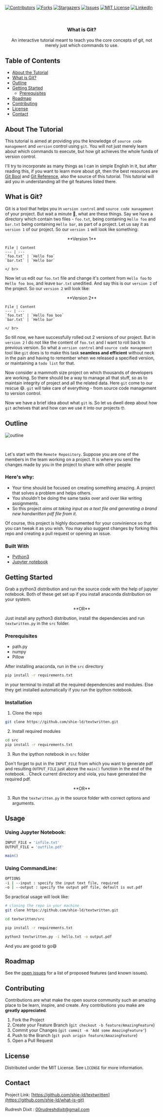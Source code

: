 [![Contributors][contributors-shield]][contributors-url]
[![Forks][forks-shield]][forks-url]
[![Stargazers][stars-shield]][stars-url]
[![Issues][issues-shield]][issues-url]
[![MIT License][license-shield]][license-url]
[![LinkedIn][linkedin-shield]][linkedin-url]



<br />
<p align="center">

  <h3 align="center">What is Git?</h3>

  <p align="center">
    An interactive  tutorial meant to teach you the core concepts of git, not merely just which commands to use.
  </p>
</p>



<!-- TABLE OF CONTENTS -->
## Table of Contents

* [About the Tutorial](#about-the-tutorial)
* [What is Git?](#what-is-git)
* [Outline](#outline)
* [Getting Started](#getting-started)
  * [Prerequisites](#prerequisites)
* [Roadmap](#roadmap)
* [Contributing](#contributing)
* [License](#license)
* [Contact](#contact)



<!-- ABOUT THE TUTORIAL -->
## About The Tutorial

This tutorial is aimed at providing you the knowledge of `source code management` and `version` control using `git`. You will not just merely learn about which commands to execute, but how git achieves the whole funda of version control.

I'll try to incorporate as many things as I can in simple English in it, but after reading this, if you want to learn more about git, then the best resources are [Git Bool](https://git-scm.com/book/en/v2) and [Git Reference](https://git-scm.com/book/en/v2), also the source of this tutorial. This tutorial will aid you in understanding all the git features listed there.


<!-- WHAT IS GIT? -->
## What is Git?
Git is a tool that helps you in `version control` and `source code management` of your project. But wait a minute :thinking:, what are these things. Say we have a directory which contain two files - `foo.txt`, being containing `Hello foo` and `bar.txt` being containing `Hello bar`, as part of a project. Let us say it as `version 1` of our project. So our `version 1` will look like something: 

<p align="center">
    </ br>
    **Version 1**
    </ br>

    File | Content
    --- | ---
    `foo.txt` | `Hello foo`
    `bar.txt` | `Hello bar`

    </ br>
</p>


Now let us edit our `foo.txt` file and change it's content from `Hello foo` to `Hello foo boo`, and leave `bar.txt` uneditied. And say this is our `version 2` of the project. So our `version 2` will look like:

<p align="center">
    </ br>
    **Version 2**
    </ br>

    File | Content
    --- | ---
    `foo.txt` | `Hello foo boo`
    `bar.txt` | `Hello bar`

    </ br>
</p>



So till now, we have successfully rolled out 2 versions of our project. But in `version 2` I do not like the content of `foo.txt` and I want to roll back to previous version. So what a `version control` and `source code management` tool like `git` does is to make this task **seamless and efficient** without neck in the pain and having to remember when we released a specified version, or maintaining a `todo list` for that.


Now consider a mammoth size project on which thousands of developers are working. So there should be a way to manage all that stuff, so as to maintain integrity of project and all the related data. Here `git` come to our rescue :smile:. `git` will take care of everything - from source code management to version control.

Now we have a brief idea about what `git` is. So let us dwell deep about how `git` acheives that and how can we use it into our projects :nerd_face:.






<!-- OUTLINE -->
## Outline

![outline](./images/outline.jpg)

<br />

Let's start with the `Remote Repository`. Suppose you are one of the members in the team working on a project.   It is where you send the changes made by you in the project to share with other people


### Here's why: ###
* Your time should be focused on creating something amazing. A project that solves a problem and helps others.
* You shouldn't be doing the same tasks over and over like writing assignments.
* So this project *aims at taking input as a text file and generating a brand new handwritten pdf file from it*.


Of course, this project is highly documented for your convinience so that you can tweak it as you wish. You may also suggest changes by forking this repo and creating a pull request or opening an issue.



### Built With

* [Python3](https://www.python.org/)
* [Jupyter notebook](https://jupyter.org/)





<!-- GETTING STARTED -->
## Getting Started

Grab a python3 distribution and run the source code with the help of jupyter notebook. Both of these get set up if you install anaconda distribution on your system.

<p align="center">
    **OR**
</P>

Just install any python3 distribution, install the dependencies and run `textwritten.py` in the `src` folder.


### Prerequisites

* path.py
* numpy
* Pillow

After installing anaconda, run in the `src` directory 
```sh
pip install -r requirements.txt
```
in your terminal to install all the required dependencies and modules. Else they get installed automatically if you run the ipython notebook.

### Installation

1. Clone the repo
```sh
git clone https://github.com/shie-ld/textwritten.git
```
2. Install required modules
```sh
cd src
pip install -r requirements.txt
```
3. Run the ipython notebook in `src` folder 

Don't forget to put in the `INPUT_FILE` from which you want to generate pdf and resulting `OUTPUT_FILE` just above the `main()` function in the end of the notebook. . Check current directory and viola, you have generated the required pdf.

<p align="center">
    **OR**
</P>

3. Run the `textwritten.py` in the source folder with correct options and arguments.





<!-- USAGE EXAMPLES -->
## Usage
### Using Jupyter Notebook:

```sh
INPUT_FILE = 'infile.txt'
OUTPUT_FILE = 'outfile.pdf'

main()
```

### Using CommandLine:

```sh
OPTIONS
-i | --input : specify the input text file, required
-o | --output : specify the output pdf file, default is out.pdf
```


So practical usage will look like:
```sh
# cloning the repo in your machine
git clone https://github.com/shie-ld/textwritten.git

cd textwritten/src

pip install -r requirements.txt

python3 textwritten.py -i hello.txt -o output.pdf

```

And you are good to go:smile:

<!-- ROADMAP -->
## Roadmap

See the [open issues](https://github.com/shie-ld/textwritten/issues) for a list of proposed features (and known issues).



<!-- CONTRIBUTING -->
## Contributing

Contributions are what make the open source community such an amazing place to be learn, inspire, and create. Any contributions you make are **greatly appreciated**.

1. Fork the Project
2. Create your Feature Branch (`git checkout -b feature/AmazingFeature`)
3. Commit your Changes (`git commit -m 'Add some AmazingFeature'`)
4. Push to the Branch (`git push origin feature/AmazingFeature`)
5. Open a Pull Request



<!-- LICENSE -->
## License

Distributed under the MIT License. See `LICENSE` for more information.



<!-- CONTACT -->
## Contact

Project Link: [https://github.com/shie-ld/textwritten](https://github.com/shie-ld/what-is-git)


Rudresh Dixit : 00rudreshdixit@gmail.com





<!-- MARKDOWN LINKS & IMAGES -->
[contributors-shield]: https://img.shields.io/github/contributors/shie-ld/textwritten.svg?style=flat-square
[contributors-url]: https://github.com/shie-ld/textwritten/graphs/contributors
[forks-shield]: https://img.shields.io/github/forks/shie-ld/textwritten.svg?style=flat-square
[forks-url]: https://github.com/shie-ld/textwritten/network/members
[stars-shield]: https://img.shields.io/github/stars/shie-ld/textwritten.svg?style=flat-square
[stars-url]: https://github.com/shie-ld/textwritten/stargazers
[issues-shield]: https://img.shields.io/github/issues/shie-ld/textwritten.svg?style=flat-square
[issues-url]: https://github.com/shie-ld/textwritten/issues
[license-shield]: https://img.shields.io/github/license/shie-ld/textwritten.svg?style=flat-square
[license-url]: https://github.com/shie-ld/textwritten/blob/main/LICENSE
[linkedin-shield]: https://img.shields.io/badge/-LinkedIn-black.svg?style=flat-square&logo=linkedin&colorB=555
[linkedin-url]: https://www.linkedin.com/in/rudresh-dixit-11a15618a/







